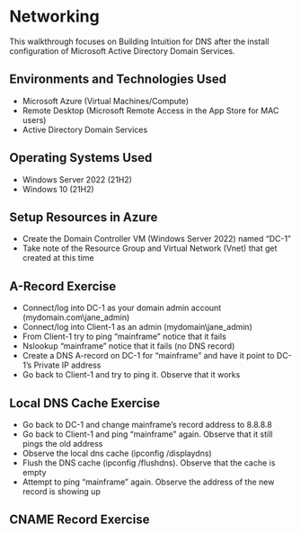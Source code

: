 </p>

<h1>Networking</h1>
This walkthrough focuses on Building Intuition for DNS after the install configuration of Microsoft Active Directory Domain Services.
<br />

<h2>Environments and Technologies Used</h2>

- Microsoft Azure (Virtual Machines/Compute)
- Remote Desktop (Microsoft Remote Access in the App Store for MAC users)
- Active Directory Domain Services

<h2>Operating Systems Used</h2>

- Windows Server 2022</b> (21H2)
- Windows 10</b> (21H2)

<h2>Setup Resources in Azure</h2>

- Create the Domain Controller VM (Windows Server 2022) named “DC-1”
- Take note of the Resource Group and Virtual Network (Vnet) that get created at this time

<h2>A-Record Exercise</h2>

- Connect/log into DC-1 as your domain admin account (mydomain.com\jane_admin)
- Connect/log into Client-1 as an admin (mydomain\jane_admin)
- From Client-1 try to ping “mainframe” notice that it fails
- Nslookup “mainframe” notice that it fails (no DNS record)
- Create a DNS A-record on DC-1 for “mainframe” and have it point to DC-1’s Private IP address
- Go back to Client-1 and try to ping it. Observe that it works

<h2>Local DNS Cache Exercise</h2>

- Go back to DC-1 and change mainframe’s record address to 8.8.8.8
- Go back to Client-1 and ping “mainframe” again. Observe that it still pings the old address
- Observe the local dns cache (ipconfig /displaydns)
- Flush the DNS cache (ipconfig /flushdns). Observe that the cache is empty
- Attempt to ping “mainframe” again. Observe the address of the new record is showing up

<h2>CNAME Record Exercise</h2>
